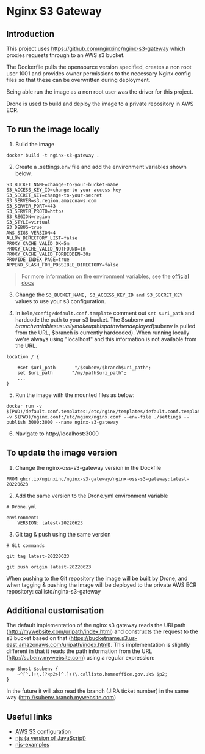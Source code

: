# Nginx S3 Gateway

## Introduction

This project uses https://github.com/nginxinc/nginx-s3-gateway which proxies requests through to an AWS s3 bucket.

The Dockerfile pulls the opensource version specified, creates a non root user 1001 and provides owner permissions to the necessary Nginx config files so that these can be overwritten during deployment.

Being able run the image as a non root user was the driver for this project.

Drone is used to build and deploy the image to a private repository in AWS ECR.

## To run the image locally
1. Build the image
```
docker build -t nginx-s3-gateway .
```
2. Create a .settings.env file and add the environment variables shown below. 

```
S3_BUCKET_NAME=change-to-your-bucket-name
S3_ACCESS_KEY_ID=change-to-your-access-key
S3_SECRET_KEY=change-to-your-secret
S3_SERVER=s3.region.amazonaws.com
S3_SERVER_PORT=443
S3_SERVER_PROTO=https
S3_REGION=region
S3_STYLE=virtual
S3_DEBUG=true
AWS_SIGS_VERSION=4
ALLOW_DIRECTORY_LIST=false
PROXY_CACHE_VALID_OK=5m
PROXY_CACHE_VALID_NOTFOUND=1m
PROXY_CACHE_VALID_FORBIDDEN=30s
PROVIDE_INDEX_PAGE=true
APPEND_SLASH_FOR_POSSIBLE_DIRECTORY=false

```
> For more information on the environment variables, see the [official docs](https://github.com/nginxinc/nginx-s3-gateway/blob/master/docs/getting_started.md#configuration)

3. Change the `S3_BUCKET_NAME, S3_ACCESS_KEY_ID and S3_SECRET_KEY` values to use your s3 configuration. 

4. In `helm/config/default.conf.template` comment out `set $uri_path` and hardcode the path to your s3 bucket. The $subenv and $branch variables usually make up this path when deployed ($subenv is pulled from the URL, $branch is currently hardcoded). When running locally we're always using "localhost" and this information is not available from the URL.
```
location / {
    
    #set $uri_path       "/$subenv/$branch$uri_path";
    set $uri_path       "/my/path$uri_path";
    ...
}

```

5. Run the image with the mounted files as below: 

```
docker run -v $(PWD)/default.conf.templates:/etc/nginx/templates/default.conf.templates -v $(PWD)/nginx.conf:/etc/nginx/nginx.conf --env-file ./settings --publish 3000:3000 --name nginx-s3-gateway
```

6. Navigate to http://localhost:3000

## To update the image version
1. Change the nginx-oss-s3-gateway version in the Dockfile
```
FROM ghcr.io/nginxinc/nginx-s3-gateway/nginx-oss-s3-gateway:latest-20220623
```
2. Add the same version to the Drone.yml environment variable
```
# Drone.yml

environment:
    VERSION: latest-20220623
```
3. Git tag & push using the same version
```
# Git commands

git tag latest-20220623 

git push origin latest-20220623
```

When pushing to the Git repository the image will be built by Drone, and when tagging & pushing the image will be deployed to the private AWS ECR repository: callisto/nginx-s3-gateway

## Additional customisation
The default implementation of the nginx s3 gateway reads the URI path (http://mywebsite.com/uripath/index.html) and constructs the request to the s3 bucket based on that (https://bucketname.s3.us-east.amazonaws.com/uripath/index.html). This implementation is slightly different in that it reads the path information from the URL (http://subenv.mywebsite.com) using a regular expression:
```
map $host $subenv {
    ~^[^.]+\.(?<p2>[^.]+)\.callisto.homeoffice.gov.uk$ $p2;
}
```
In the future it will also read the branch (JIRA ticket number) in the same way (http://subenv.branch.mywebsite.com)
## Useful links
- [AWS S3 configuration](https://github.com/nginxinc/nginx-s3-gateway/blob/master/common/etc/nginx/include/s3gateway.js) 
- [njs (a version of JavaScript)](https://nginx.org/en/docs/njs/) 
- [njs-examples](https://github.com/nginx/njs-examples/)
